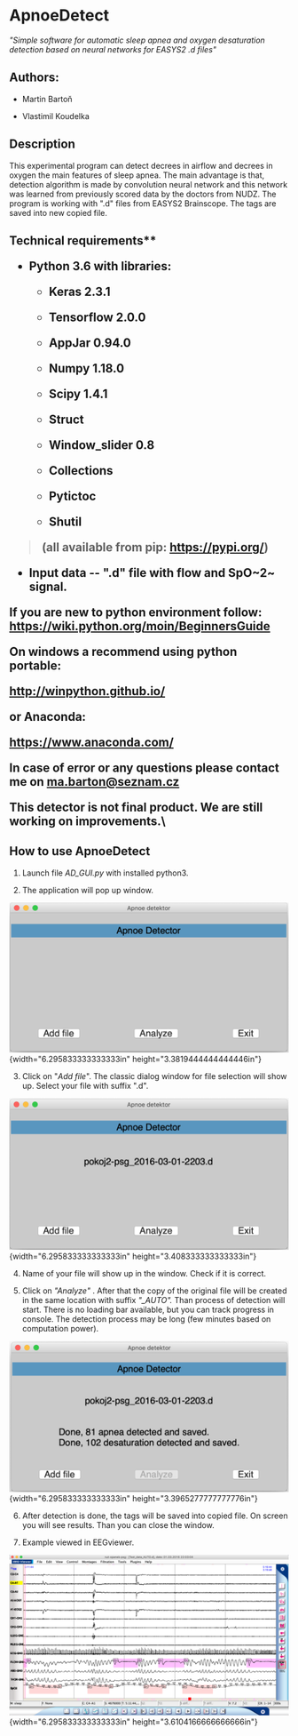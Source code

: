 <h1>ApnoeDetect</h1>

*"Simple software for automatic sleep apnea and oxygen desaturation
detection based on neural networks for EASYS2 .d files"*

<h2>Authors:</h2>

-   Martin Bartoň

-   Vlastimil Koudelka

<h2>Description</h2>

This experimental program can detect decrees in airflow and decrees in
oxygen the main features of sleep apnea. The main advantage is that,
detection algorithm is made by convolution neural network and this
network was learned from previously scored data by the doctors from
NUDZ. The program is working with ".d" files from EASYS2 Brainscope. The
tags are saved into new copied file.

<h2>Technical requirements**

-   Python 3.6 with libraries:

    -   Keras 2.3.1

    -   Tensorflow 2.0.0

    -   AppJar 0.94.0

    -   Numpy 1.18.0

    -   Scipy 1.4.1

    -   Struct

    -   Window\_slider 0.8

    -   Collections

    -   Pytictoc

    -   Shutil

> (all available from pip: <https://pypi.org/>)

-   Input data -- ".d" file with flow and SpO~2~ signal.

If you are new to python environment follow:
<https://wiki.python.org/moin/BeginnersGuide>

On windows a recommend using python portable:

<http://winpython.github.io/>

or Anaconda:

<https://www.anaconda.com/>

In case of error or any questions please contact me on
<ma.barton@seznam.cz>

This detector is not final product. We are still working on
improvements.\
<h2>How to use ApnoeDetect</h2>

1)  Launch file *AD\_GUI.py* with installed python3.

2)  The application will pop up window.

![](https://github.com/mabartcz/ApnoeDetect/blob/master/screens/AD_1.png?raw=true){width="6.295833333333333in"
height="3.3819444444444446in"}

3)  Click on "*Add file*". The classic dialog window for file selection
    will show up. Select your file with suffix ".d".

![](https://github.com/mabartcz/ApnoeDetect/blob/master/screens/AD_2.png?raw=true){width="6.295833333333333in"
height="3.408333333333333in"}

4)  Name of your file will show up in the window. Check if it is
    correct.

5)  Click on *"Analyze"* . After that the copy of the original file will
    be created in the same location with suffix *"\_AUTO".* Than process
    of detection will start. There is no loading bar available, but you
    can track progress in console. The detection process may be long
    (few minutes based on computation power).

![](https://github.com/mabartcz/ApnoeDetect/blob/master/screens/AD_3.png?raw=true){width="6.295833333333333in"
height="3.3965277777777776in"}

6)  After detection is done, the tags will be saved into copied file. On
    screen you will see results. Than you can close the window.

7)  Example viewed in EEGviewer.

![](https://github.com/mabartcz/ApnoeDetect/blob/master/screens/EEGviewer.png?raw=true){width="6.295833333333333in"
height="3.6104166666666666in"}
